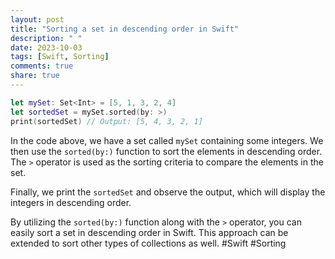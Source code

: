 ```yaml
---
layout: post
title: "Sorting a set in descending order in Swift"
description: " "
date: 2023-10-03
tags: [Swift, Sorting]
comments: true
share: true
---
```


```swift
let mySet: Set<Int> = [5, 1, 3, 2, 4]
let sortedSet = mySet.sorted(by: >)
print(sortedSet) // Output: [5, 4, 3, 2, 1]
```

In the code above, we have a set called `mySet` containing some integers. We then use the `sorted(by:)` function to sort the elements in descending order. The `>` operator is used as the sorting criteria to compare the elements in the set.

Finally, we print the `sortedSet` and observe the output, which will display the integers in descending order.

By utilizing the `sorted(by:)` function along with the `>` operator, you can easily sort a set in descending order in Swift. This approach can be extended to sort other types of collections as well. #Swift #Sorting
